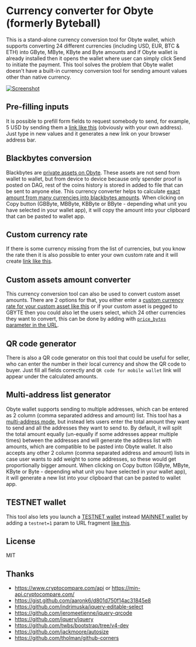 # Currency converter for Obyte (formerly Byteball)
This is a stand-alone currency conversion tool for Obyte wallet, which supports converting 24 different currencies (including USD, EUR, BTC & ETH) into GByte, MByte, KByte and Byte amounts and if Obyte wallet is already installed then it opens the wallet where user can simply click Send to initiate the payment. This tool solves the problem that Obyte wallet doesn't have a built-in currency conversion tool for sending amount values other than native currency.

[![Screenshot](bb-convert.png)](https://tarmo888.github.io/bb-convert/)

## Pre-filling inputs
It is possible to prefill form fields to request somebody to send, for example, 5 USD by sending them a [link like this](https://tarmo888.github.io/bb-convert/#amount=5&currency=USD&address=NTYO4ZKPRBPXW6WY2QUMJBPNDLOGX5OJ) (obviously with your own address). Just type in new values and it generates a new link on your browser address bar.

## Blackbytes conversion
Blackbytes are [private assets on Obyte](https://bitcointalk.org/index.php?topic=1574508). These assets are not send from wallet to wallet, but from device to device because only spender proof is posted on DAG, rest of the coins history is stored in added to file that can be sent to anyone else. This currency converter helps to calculate [exact amount from many currencies into blackbytes amounts](https://tarmo888.github.io/bb-convert/black.html#amount=1&currency=USD&address=). When clicking on Copy button (GBByte, MBByte, KBByte or BByte - depending what unit you have selected in your wallet app), it will copy the amount into your clipboard that can be pasted to wallet app.

## Custom currency rate
If there is some currency missing from the list of currencies, but you know the rate then it is also possible to enter your own custom rate and it will create [link like this](https://tarmo888.github.io/bb-convert/#amount=5&currency=2500&address=).

## Custom assets amount converter
This currency conversion tool can also be used to convert custom asset amounts. There are 2 options for that, you either enter a [custom currency rate for your custom asset like this](https://tarmo888.github.io/bb-convert/custom.html#amount=1&currency=0.001&address=NTYO4ZKPRBPXW6WY2QUMJBPNDLOGX5OJ&asset=IYzTSjJg4I3hvUaRXrihRm9%2BmSEShenPK8l8uKUOD3o%3D) or if your custom asset is pegged to GBYTE then you could also let the users select, which 24 other currencies they want to convert, this can be done by adding with [`price_bytes` parameter in the URL](https://tarmo888.github.io/bb-convert/custom.html#amount=1&currency=USD&address=NTYO4ZKPRBPXW6WY2QUMJBPNDLOGX5OJ&asset=IYzTSjJg4I3hvUaRXrihRm9%2BmSEShenPK8l8uKUOD3o%3D&price_bytes=0.0001).

## QR code generator
There is also a QR code generator on this tool that could be useful for seller, who can enter the number in their local currency and show the QR code to buyer. Just fill all fields correctly and `QR code for mobile wallet` link will appear under the calculated amounts.

## Multi-address list generator
Obyte wallet supports sending to multiple addresses, which can be entered as 2 column (comma separated address and amount) list. This tool has a [multi-address mode](https://tarmo888.github.io/bb-convert/multi.html), but instead lets users enter the total amount they want to send and all the addresses they want to send to. By default, it will split the total amount equally (un-equally if some addresses appear multiple times) between the addresses and will generate the address list with amounts, which are compatible to be pasted into Obyte wallet. It also accepts any other 2 column (comma separated address and amount) lists in case user wants to add weight to some addresses, so these would get proportionally bigger amount. When clicking on Copy button (GByte, MByte, KByte or Byte - depending what unit you have selected in your wallet app), it will generate a new list into your clipboard that can be pasted to wallet app.

## TESTNET wallet
This tool also lets you launch a [TESTNET wallet](https://obyte.org/testnet.html) instead [MAINNET wallet](https://obyte.org/#download) by adding a `testnet=1` param to URL fragment [like this](https://tarmo888.github.io/bb-convert/#testnet=1).

## License
MIT

## Thanks
* https://www.cryptocompare.com/api or https://min-api.cryptocompare.com/
* https://gist.github.com/aaronk6/d801d750f14ac31845e8
* https://github.com/indrimuska/jquery-editable-select
* https://github.com/jeromeetienne/jquery-qrcode
* https://github.com/jquery/jquery
* https://github.com/twbs/bootstrap/tree/v4-dev
* https://github.com/jackmoore/autosize
* https://github.com/tholman/github-corners
